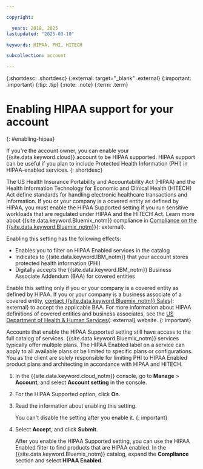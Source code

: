 ```yaml
---

copyright:

  years: 2018, 2025
lastupdated: "2025-03-10"

keywords: HIPAA, PHI, HITECH

subcollection: account

---
```


{:shortdesc: .shortdesc}
{:external: target="_blank" .external}
{:important: .important}
{:tip: .tip}
{:note: .note}
{:term: .term}


# Enabling HIPAA support for your account
{: #enabling-hipaa}

If you're the account owner, you can enable your {{site.data.keyword.cloud}} account to be HIPAA supported. HIPAA support can be useful if you plan to include Protected Health Information (PHI) in HIPAA-enabled services.
{: shortdesc}

The US Health Insurance Portability and Accountability Act (HIPAA) and the Health Information Technology for Economic and Clinical Health (HITECH) Act define standards for handling electronic healthcare transactions and information. If you or your company is a covered entity as defined by HIPAA, you must enable the HIPAA Supported setting if you run sensitive workloads that are regulated under HIPAA and the HITECH Act. Learn more about {{site.data.keyword.Bluemix_notm}} compliance in [Compliance on the {{site.data.keyword.Bluemix_notm}}](https://www.ibm.com/cloud/compliance){: external}.

Enabling this setting has the following effects:

* Enables you to filter on HIPAA Enabled services in the catalog
* Indicates to {{site.data.keyword.IBM_notm}} that your account stores protected health information (PHI)
* Digitally accepts the {{site.data.keyword.IBM_notm}} Business Associate Addendum (BAA) for covered entities

Enable this setting only if you or your company is a covered entity as defined by HIPAA. If you or your company is a business associate of a covered entity, [contact {{site.data.keyword.Bluemix_notm}} Sales](https://www.ibm.com/account/reg/us-en/signup?formid=MAIL-wcp){: external} to accept the applicable BAA. For more information about HIPAA definitions of covered entities and business associates, see the [US Department of Health & Human Services](https://www.hhs.gov/hipaa/for-professionals/covered-entities/index.html){: external} website.
{: important}

Accounts that enable the HIPAA Supported setting still have access to the full catalog of services. {{site.data.keyword.Bluemix_notm}} services typically offer multiple plans. The HIPAA Enabled label on a service can apply to all available plans or be limited to specific plans or configurations. You as the client are solely responsible for limiting PHI to HIPAA Enabled product plans and architecting in accordance with HIPAA and HITECH.

1. In the {{site.data.keyword.cloud_notm}} console, go to **Manage** > **Account**, and select **Account setting** in the console.
2. For the HIPAA Supported option, click **On**.
3. Read the information about enabling this setting.

    You can't disable the setting after you enable it.
    {: important}

4. Select **Accept**, and click **Submit**.

    After you enable the HIPAA Supported setting, you can use the HIPAA Enabled filter to find products that are HIPAA enabled. In the {{site.data.keyword.Bluemix_notm}} catalog, expand the **Compliance** section and select **HIPAA Enabled**.

